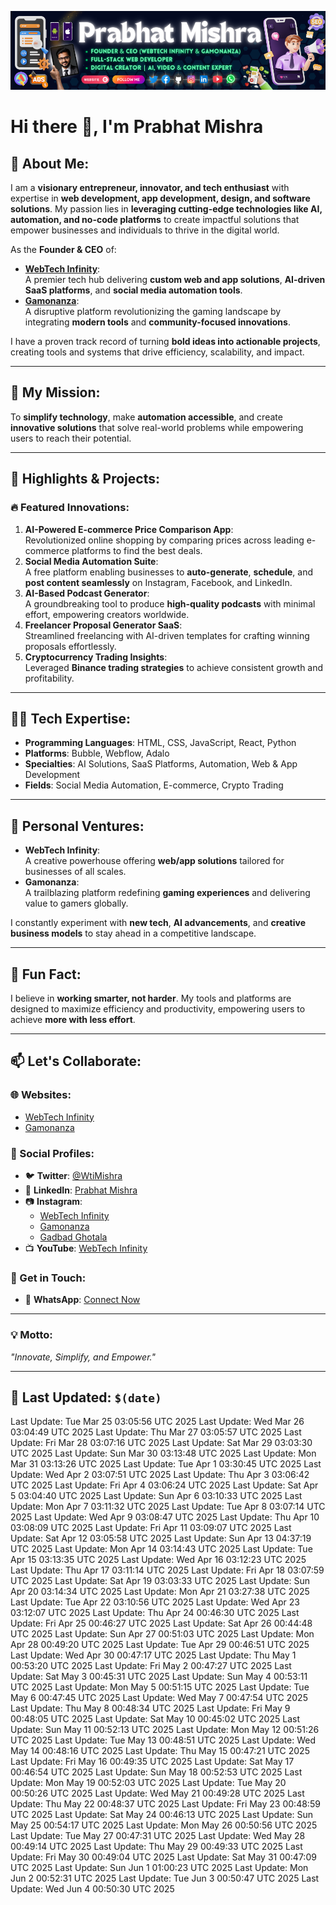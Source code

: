 ![Banner](assets/banner.png)

# Hi there 👋, I'm Prabhat Mishra  

## 🚀 About Me:
I am a **visionary entrepreneur, innovator, and tech enthusiast** with expertise in **web development, app development, design, and software solutions**. My passion lies in **leveraging cutting-edge technologies like AI, automation, and no-code platforms** to create impactful solutions that empower businesses and individuals to thrive in the digital world.  

As the **Founder & CEO** of:  
- **[WebTech Infinity](http://www.webtechinfinity.com)**:  
  A premier tech hub delivering **custom web and app solutions**, **AI-driven SaaS platforms**, and **social media automation tools**.  
- **[Gamonanza](http://www.gamonanza.rf.gd)**:  
  A disruptive platform revolutionizing the gaming landscape by integrating **modern tools** and **community-focused innovations**.  

I have a proven track record of turning **bold ideas into actionable projects**, creating tools and systems that drive efficiency, scalability, and impact.  

---

## 🌟 My Mission:
To **simplify technology**, make **automation accessible**, and create **innovative solutions** that solve real-world problems while empowering users to reach their potential.  

---

## 🌟 Highlights & Projects:

### 🔥 Featured Innovations:
1. **AI-Powered E-commerce Price Comparison App**:  
   Revolutionized online shopping by comparing prices across leading e-commerce platforms to find the best deals.  
2. **Social Media Automation Suite**:  
   A free platform enabling businesses to **auto-generate**, **schedule**, and **post content seamlessly** on Instagram, Facebook, and LinkedIn.  
3. **AI-Based Podcast Generator**:  
   A groundbreaking tool to produce **high-quality podcasts** with minimal effort, empowering creators worldwide.  
4. **Freelancer Proposal Generator SaaS**:  
   Streamlined freelancing with AI-driven templates for crafting winning proposals effortlessly.  
5. **Cryptocurrency Trading Insights**:  
   Leveraged **Binance trading strategies** to achieve consistent growth and profitability.  

---

## 🧑‍💻 Tech Expertise:
- **Programming Languages**: HTML, CSS, JavaScript, React, Python  
- **Platforms**: Bubble, Webflow, Adalo  
- **Specialties**: AI Solutions, SaaS Platforms, Automation, Web & App Development  
- **Fields**: Social Media Automation, E-commerce, Crypto Trading  

---

## 🌱 Personal Ventures:
- **WebTech Infinity**:  
   A creative powerhouse offering **web/app solutions** tailored for businesses of all scales.  
- **Gamonanza**:  
   A trailblazing platform redefining **gaming experiences** and delivering value to gamers globally.  

I constantly experiment with **new tech**, **AI advancements**, and **creative business models** to stay ahead in a competitive landscape.  

---

## 🌟 Fun Fact:
I believe in **working smarter, not harder**. My tools and platforms are designed to maximize efficiency and productivity, empowering users to achieve **more with less effort**.  

---

## 📫 Let's Collaborate:  
### 🌐 Websites:  
- [WebTech Infinity](http://www.webtechinfinity.com)  
- [Gamonanza](http://www.gamonanza.rf.gd)  

### 🌟 Social Profiles:  
- 🐦 **Twitter**: [@WtiMishra](https://x.com/WtiMishra)  
- 💼 **LinkedIn**: [Prabhat Mishra](https://www.linkedin.com/in/prabhat-mishra-07477325a)  
- 📷 **Instagram**:  
  - [WebTech Infinity](https://www.instagram.com/_webtech_infinity_)  
  - [Gamonanza](https://www.instagram.com/gamonanza)  
  - [Gadbad Ghotala](https://www.instagram.com/gadbad_ghotala_420)  
- 📺 **YouTube**: [WebTech Infinity](https://youtube.com/@webtechinfinity)  

### 💬 Get in Touch:  
- 📱 **WhatsApp**: [Connect Now](https://wa.me/919140626921)  

---

### 💡 Motto:  
_"Innovate, Simplify, and Empower."_  

--- 

## 🌟 Last Updated: `$(date)`  
Last Update: Tue Mar 25 03:05:56 UTC 2025
Last Update: Wed Mar 26 03:04:49 UTC 2025
Last Update: Thu Mar 27 03:05:57 UTC 2025
Last Update: Fri Mar 28 03:07:16 UTC 2025
Last Update: Sat Mar 29 03:03:30 UTC 2025
Last Update: Sun Mar 30 03:13:48 UTC 2025
Last Update: Mon Mar 31 03:13:26 UTC 2025
Last Update: Tue Apr  1 03:30:45 UTC 2025
Last Update: Wed Apr  2 03:07:51 UTC 2025
Last Update: Thu Apr  3 03:06:42 UTC 2025
Last Update: Fri Apr  4 03:06:24 UTC 2025
Last Update: Sat Apr  5 03:04:40 UTC 2025
Last Update: Sun Apr  6 03:10:33 UTC 2025
Last Update: Mon Apr  7 03:11:32 UTC 2025
Last Update: Tue Apr  8 03:07:14 UTC 2025
Last Update: Wed Apr  9 03:08:47 UTC 2025
Last Update: Thu Apr 10 03:08:09 UTC 2025
Last Update: Fri Apr 11 03:09:07 UTC 2025
Last Update: Sat Apr 12 03:05:58 UTC 2025
Last Update: Sun Apr 13 04:37:19 UTC 2025
Last Update: Mon Apr 14 03:14:43 UTC 2025
Last Update: Tue Apr 15 03:13:35 UTC 2025
Last Update: Wed Apr 16 03:12:23 UTC 2025
Last Update: Thu Apr 17 03:11:14 UTC 2025
Last Update: Fri Apr 18 03:07:59 UTC 2025
Last Update: Sat Apr 19 03:03:33 UTC 2025
Last Update: Sun Apr 20 03:14:34 UTC 2025
Last Update: Mon Apr 21 03:27:38 UTC 2025
Last Update: Tue Apr 22 03:10:56 UTC 2025
Last Update: Wed Apr 23 03:12:07 UTC 2025
Last Update: Thu Apr 24 00:46:30 UTC 2025
Last Update: Fri Apr 25 00:46:27 UTC 2025
Last Update: Sat Apr 26 00:44:48 UTC 2025
Last Update: Sun Apr 27 00:51:03 UTC 2025
Last Update: Mon Apr 28 00:49:20 UTC 2025
Last Update: Tue Apr 29 00:46:51 UTC 2025
Last Update: Wed Apr 30 00:47:17 UTC 2025
Last Update: Thu May  1 00:53:20 UTC 2025
Last Update: Fri May  2 00:47:27 UTC 2025
Last Update: Sat May  3 00:45:31 UTC 2025
Last Update: Sun May  4 00:53:11 UTC 2025
Last Update: Mon May  5 00:51:15 UTC 2025
Last Update: Tue May  6 00:47:45 UTC 2025
Last Update: Wed May  7 00:47:54 UTC 2025
Last Update: Thu May  8 00:48:34 UTC 2025
Last Update: Fri May  9 00:48:05 UTC 2025
Last Update: Sat May 10 00:45:02 UTC 2025
Last Update: Sun May 11 00:52:13 UTC 2025
Last Update: Mon May 12 00:51:26 UTC 2025
Last Update: Tue May 13 00:48:51 UTC 2025
Last Update: Wed May 14 00:48:16 UTC 2025
Last Update: Thu May 15 00:47:21 UTC 2025
Last Update: Fri May 16 00:49:35 UTC 2025
Last Update: Sat May 17 00:46:54 UTC 2025
Last Update: Sun May 18 00:52:53 UTC 2025
Last Update: Mon May 19 00:52:03 UTC 2025
Last Update: Tue May 20 00:50:26 UTC 2025
Last Update: Wed May 21 00:49:28 UTC 2025
Last Update: Thu May 22 00:48:37 UTC 2025
Last Update: Fri May 23 00:48:59 UTC 2025
Last Update: Sat May 24 00:46:13 UTC 2025
Last Update: Sun May 25 00:54:17 UTC 2025
Last Update: Mon May 26 00:50:56 UTC 2025
Last Update: Tue May 27 00:47:31 UTC 2025
Last Update: Wed May 28 00:49:14 UTC 2025
Last Update: Thu May 29 00:49:33 UTC 2025
Last Update: Fri May 30 00:49:04 UTC 2025
Last Update: Sat May 31 00:47:09 UTC 2025
Last Update: Sun Jun  1 01:00:23 UTC 2025
Last Update: Mon Jun  2 00:52:31 UTC 2025
Last Update: Tue Jun  3 00:50:47 UTC 2025
Last Update: Wed Jun  4 00:50:30 UTC 2025

